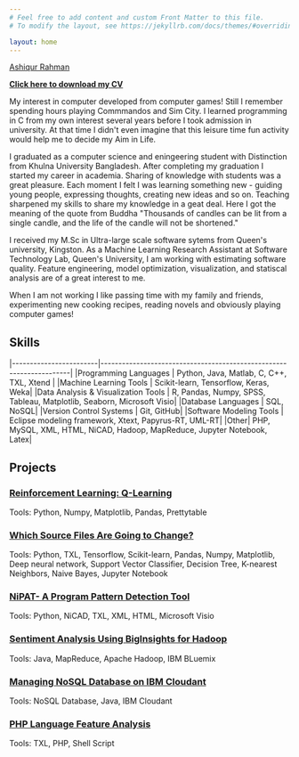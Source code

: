 ```yaml
---
# Feel free to add content and custom Front Matter to this file.
# To modify the layout, see https://jekyllrb.com/docs/themes/#overriding-theme-defaults

layout: home
---
```


<script type="text/javascript" src="https://platform.linkedin.com/badges/js/profile.js" async defer></script>

<!--- Black LinkedIn theme
<div class="LI-profile-badge"  data-version="v1" data-size="medium" data-locale="en_US" data-type="horizontal" data-theme="dark" data-vanity="toashiqur"><a class="LI-simple-link" href='https://ca.linkedin.com/in/toashiqur?trk=profile-badge'>Ashiqur Rahman</a></div>

--->

<!--- White LinkedIn theme--->
<div class="LI-profile-badge"  data-version="v1" data-size="medium" data-locale="en_US" data-type="horizontal" data-theme="light" data-vanity="toashiqur"><a class="LI-simple-link" href='https://ca.linkedin.com/in/toashiqur?trk=profile-badge'>Ashiqur Rahman</a></div>

**[Click here to download my CV][cv-link]**

My interest in computer developed from computer games! Still I remember spending hours playing Commmandos and Sim City. I learned programming in C from my own interest several years before I took admission in university. At that time I didn't even imagine that this leisure time fun activity would help me to decide my Aim in Life.

I graduated as a computer science and eningeering student with Distinction from Khulna University Bangladesh. After completing my graduation I started my career in academia. Sharing of knowledge with students was a great pleasure. Each moment I felt I was learning something new -  guiding young people, expressing thoughts, creating new ideas and so on. Teaching sharpened my skills to share my knowledge in a geat deal. Here I got the meaning of the quote from Buddha "Thousands of candles can be lit from a single candle, and the life of the candle will not be shortened." 

I received my M.Sc in Ultra-large scale software sytems from Queen's university, Kingston. As a Machine Learning Research Assistant at Software Technology Lab, Queen's University, I am working with estimating software quality. Feature engineering, model optimization, visualization, and statiscal analysis are of a great interest to me.

When I am not working I like passing time with my family and friends, experimenting new cooking recipes, reading novels and obviously playing computer games!



## Skills

|------------------------|---------------------------------------------------------------------|
|Programming Languages | Python, Java, Matlab, C, C++, TXL, Xtend |
|Machine Learning Tools | Scikit-learn, Tensorflow, Keras, Weka|
|Data Analysis & Visualization Tools |  R, Pandas, Numpy, SPSS, Tableau, Matplotlib, Seaborn, Microsoft Visio|
|Database Languages | SQL, NoSQL|
|Version Control Systems | Git, GitHub|
|Software Modeling Tools | Eclipse modeling framework, Xtext, Papyrus-RT, UML-RT|
|Other| PHP, MySQL, XML, HTML, NiCAD, Hadoop, MapReduce, Jupyter Notebook, Latex|


## Projects
<!---
### **[Software Defect Prediction Using Rich Contextualized Language Use Vectors][defect-prediction-link]**
Tools: Python, TXL, R, Tensorflow, Scikit-learn, Pandas, Numpy, Matplotlib, Deep neural network, Support Vector Classifier, Decision Tree, K-nearest Neighbors, Naive Bayes, WEKA, Jupyter Notebook, Visio
--->

### **[Reinforcement Learning: Q-Learning][q-learning-link]**
Tools: Python, Numpy, Matplotlib, Pandas, Prettytable

### **[Which Source Files Are Going to Change?][change-prediction-link]**
Tools: Python, TXL, Tensorflow, Scikit-learn, Pandas, Numpy, Matplotlib, Deep neural network, Support Vector Classifier, Decision Tree, K-nearest Neighbors, Naive Bayes, Jupyter Notebook

### **[NiPAT- A Program Pattern Detection Tool][nipat-link]**
Tools: Python, NiCAD, TXL, XML, HTML, Microsoft Visio

### **[Sentiment Analysis Using BigInsights for Hadoop][sentiment-link]**
Tools: Java, MapReduce, Apache Hadoop, IBM BLuemix

### **[Managing NoSQL Database on IBM Cloudant][nosql-link]**
Tools: NoSQL Database, Java, IBM Cloudant

### **[PHP Language Feature Analysis][php-link]**
Tools: TXL, PHP, Shell Script

[defect-prediction-link]:https://toashiqur.github.io/Defect-Prediction-Using-RCLUV/
[q-learning-link]:https://toashiqur.github.io/Reinforcement-Learning/
[change-prediction-link]:https://toashiqur.github.io/software-change-prediction/
[php-link]: https://toashiqur.github.io/PHP-Feature-Analysis/
[nosql-link]: https://toashiqur.github.io/IBM-Cloudant-NoSQL/
[sentiment-link]: https://toashiqur.github.io/sentiment-analysis-hadoop/
[cv-link]: https://queensuca-my.sharepoint.com/:w:/g/personal/13ar93_queensu_ca/EQ4HycRKz21CvlVjqKiUJlwBC9a-xVdUPrzBFvG6uuS7zQ?e=ULr3d1
[nipat-link]: https://toashiqur.github.io/NiPAT-Pattern-Detection/
